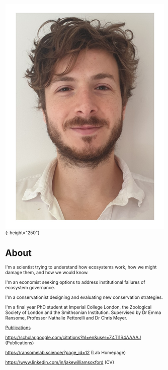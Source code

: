 ![Jake Williams](/assets/image.jpg){: height="250"}

# About
I'm a scientist trying to understand how ecosystems work, how we might damage them, and how we would know.

I'm an economist seeking options to address institutional failures of ecosystem governance. 

I'm a conservationist designing and evaluating new conservation strategies.

I'm a final year PhD student at Imperial College London, the Zoological Society of London and the Smithsonian Institution. Supervised by Dr Emma Ransome, Professor Nathalie Pettorelli and Dr Chris Meyer.

[Publications](https://scholar.google.com/citations?hl=en&user=Z4Tl1S4AAAAJ)

<https://scholar.google.com/citations?hl=en&user=Z4Tl1S4AAAAJ> (Publications)

<https://ransomelab.science/?page_id=12> (Lab Homepage)

<https://www.linkedin.com/in/jakewilliamsoxford> (CV)
